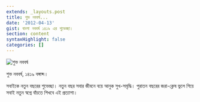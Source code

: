 ```yaml
---
extends: _layouts.post
title: শুভ নববর্ষ...
date: '2012-04-13'
gist: বাংলা নববর্ষ ১৪১৯ এর শুভেচ্ছা।
section: content
syntaxHighlight: false
categories: []
---
```


![শুভ নববর্ষ](/images/posts/shuvo-noboborsho.jpg)

শুভ নববর্ষ, ১৪১৯ বঙ্গাব্দ।

সবাইকে নতুন বছরের শুভেচ্ছা। নতুন বছর সবার জীবনে বয়ে আনুক সুখ-সমৃদ্ধি। পুরাতন বছরের জরা-ক্লেষ ভুলে গিয়ে সবাই নতুন স্বপ্নে বাঁচতে শিখবে এই প্রত্যাশা।
